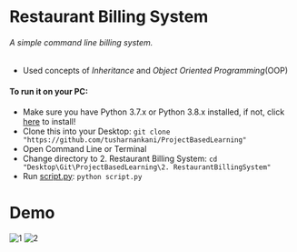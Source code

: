 # Restaurant Billing System
###### A simple command line billing system.
* Used concepts of *Inheritance* and *Object Oriented Programming*(OOP)

#### To run it on your PC:
* Make sure you have Python 3.7.x or Python 3.8.x installed, if not, click [here](https://www.python.org/downloads/) to install! 
* Clone this into your Desktop: `git clone "https://github.com/tusharnankani/ProjectBasedLearning"`
* Open Command Line or Terminal 
* Change directory to 2. Restaurant Billing System: `cd "Desktop\Git\ProjectBasedLearning\2. RestaurantBillingSystem"`
* Run [script.py](https://github.com/tusharnankani/ProjectBasedLearning/blob/master/2.%20RestaurantBillingSystem/script.py): `python script.py`

# Demo
![1](https://user-images.githubusercontent.com/61280281/86007667-59274400-ba35-11ea-899e-0bb3af94da1c.png)
![2](https://user-images.githubusercontent.com/61280281/86007670-5af10780-ba35-11ea-9057-5a128f8b5c45.png)
